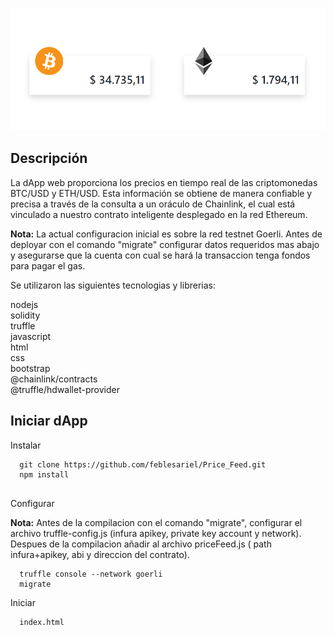 ![imagen](src/assets/promo.png)

## Descripción

La dApp web proporciona los precios en tiempo real de las criptomonedas BTC/USD y ETH/USD. Esta información se obtiene de manera confiable y precisa a través de la consulta a un oráculo de Chainlink, el cual está vinculado a nuestro contrato inteligente desplegado en la red Ethereum.

**Nota:** La actual configuracion inicial es sobre la red testnet Goerli. Antes de deployar con el comando "migrate" configurar datos requeridos mas abajo y asegurarse que la cuenta con cual se hará la transaccion tenga fondos para pagar el gas.

Se utilizaron las siguientes tecnologias y librerias:

nodejs<br>
solidity<br>
truffle<br>
javascript<br>
html<br>
css<br>
bootstrap<br>
@chainlink/contracts<br>
@truffle/hdwallet-provider<br>

## Iniciar dApp

Instalar

```
  git clone https://github.com/feblesariel/Price_Feed.git
  npm install  
    
```
Configurar

**Nota:** Antes de la compilacion con el comando "migrate", configurar el archivo truffle-config.js (infura apikey, private key account y network). Despues de la compilacion añadir al archivo priceFeed.js ( path infura+apikey, abi y direccion del contrato).

```
  truffle console --network goerli
  migrate

```
Iniciar

```
  index.html

```